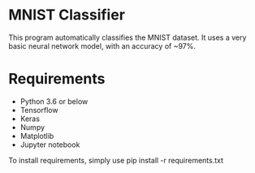 # MNIST Classifier

This program automatically classifies the MNIST dataset. It uses a very basic neural network model, with an accuracy of ~97%.

# Requirements
- Python 3.6 or below
- Tensorflow
- Keras
- Numpy
- Matplotlib
- Jupyter notebook 


To install requirements, simply use pip install -r requirements.txt
